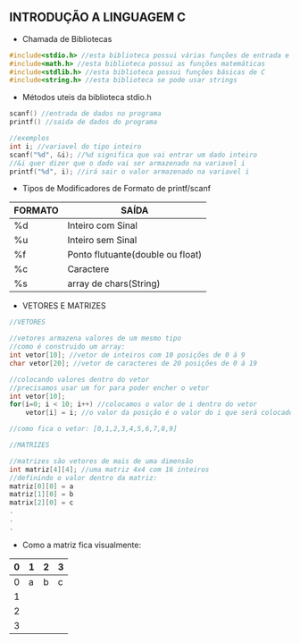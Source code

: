 ## INTRODUÇÃO A LINGUAGEM C

* Chamada de Bibliotecas

```C
#include<stdio.h> //esta biblioteca possui várias funções de entrada e saída de C
#include<math.h> //esta biblioteca possui as funções matemáticas
#include<stdlib.h> //esta biblioteca possui funções básicas de C
#include<string.h> //esta biblioteca se pode usar strings
```

* Métodos uteis da biblioteca stdio.h

```C
scanf() //entrada de dados no programa
printf() //saida de dados do programa   

//exemplos
int i; //variavel do tipo inteiro
scanf("%d", &i); //%d significa que vai entrar um dado inteiro
//&i quer dizer que o dado vai ser armazenado na variavel i
printf("%d", i); //irá sair o valor armazenado na variavel i
```

* Tipos de Modificadores de Formato de printf/scanf

FORMATO|SAÍDA
---|---
%d | Inteiro com Sinal
%u | Inteiro sem Sinal
%f | Ponto flutuante(double ou float)
%c | Caractere
%s | array de chars(String)

* VETORES E MATRIZES

```C
//VETORES

//vetores armazena valores de um mesmo tipo
//como é construido um array:
int vetor[10]; //vetor de inteiros com 10 posições de 0 á 9
char vetor[20]; //vetor de caracteres de 20 posições de 0 á 19

//colocando valores dentro do vetor
//precisamos usar um for para poder encher o vetor
int vetor[10];
for(i=0; i < 10; i++) //colocamos o valor de i dentro do vetor
    vetor[i] = i; //o valor da posição é o valor do i que será colocado

//como fica o vetor: [0,1,2,3,4,5,6,7,8,9] 

//MATRIZES

//matrizes são vetores de mais de uma dimensão
int matriz[4][4]; //uma matriz 4x4 com 16 inteiros
//definindo o valor dentro da matriz:
matriz[0][0] = a
matriz[1][0] = b
matrix[2][0] = c
.
.
.
```
  * Como a matriz fica visualmente:

0|1|2|3
-|-|-|-|
0|a|b|c
1|
2|
3|





